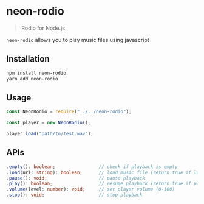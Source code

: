 # neon-rodio

> Rodio for Node.js

`neon-rodio` allows you to play music files using javascript

## Installation

```bash
npm install neon-rodio
yarn add neon-rodio
```

## Usage

```javascript
const NeonRodio = require("../../neon-rodio");

const player = new NeonRodio();

player.load("path/to/test.wav");
```

## APIs

```typescript
.empty(): boolean;                // check if playback is empty
.load(url: string): boolean;      // load music file (return true if loading succeeded)
.pause(): void;                   // pause playback
.play(): boolean;                 // resume playback (return true if playback doesn't end)
.volume(level: number): void;     // set player volume (0-100)
.stop(): void;                    // stop playback
```

